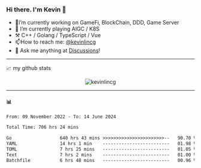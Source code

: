 ### Hi there. I'm Kevin 👋

- 🔭I’m currently working on GameFi, BlockChain, DDD, Game Server
- 🌱 I’m currently playing AIGC / K8S
-   :hammer_and_pick: C++ / Golang / TypeScript / Vue
- 📫How to reach me: [@kevinlincg](https://twitter.com/kevinlincg) 
-   :thought_balloon: Ask me anything at [Discussions](https://github.com/kevinlincg/kevinlincg/issues/new)!

---

📈 my github stats

<p align="center"> <img src="https://github-readme-stats-ouuan.vercel.app/api?username=kevinlincg&theme=dark&show_icons=true&count_private=true" alt="kevinlincg" />

---

#### :bar_chart: 

<!--START_SECTION:waka-->

```txt
From: 09 November 2022 - To: 14 June 2024

Total Time: 706 hrs 24 mins

Go                  640 hrs 43 mins >>>>>>>>>>>>>>>>>>>>>>>--   90.70 %
YAML                14 hrs 1 min    -------------------------   01.98 %
TOML                7 hrs 25 mins   -------------------------   01.05 %
Text                7 hrs 2 mins    -------------------------   01.00 %
Batchfile           6 hrs 48 mins   -------------------------   00.96 %
```

<!--END_SECTION:waka-->

